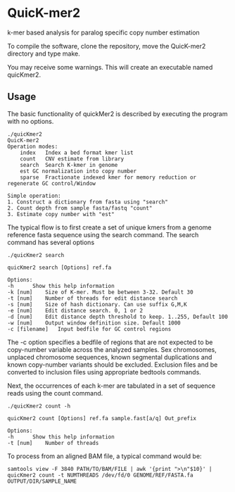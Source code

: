 # QuicK-mer2
k-mer based analysis for paralog specific copy number estimation

To compile the software, clone the repository, move the QuicK-mer2 directory and type make.

You may receive some warnings. This will create an executable named quicKmer2.  


## Usage
The basic functionality of quickMer2 is described by executing the program with no options.

```
./quicKmer2 
QuicK-mer2
Operation modes: 
	index	Index a bed format kmer list
	count	CNV estimate from library
	search	Search K-kmer in genome
	est	GC normalization into copy number
	sparse	Fractionate indexed kmer for memory reduction or regenerate GC control/Window

Simple operation:
1. Construct a dictionary from fasta using "search"
2. Count depth from sample fasta/fastq "count"
3. Estimate copy number with "est"
```

The typical flow is to first create a set of unique kmers from a genome reference fasta sequence using
the search command. The search command has several options

```
./quicKmer2 search

quicKmer2 search [Options] ref.fa

Options:
-h		Show this help information
-k [num]	Size of K-mer. Must be between 3-32. Default 30
-t [num]	Number of threads for edit distance search
-s [num]	Size of hash dictionary. Can use suffix G,M,K
-e [num]	Edit distance search. 0, 1 or 2
-d [num]	Edit distance depth threshold to keep. 1..255, Default 100
-w [num]	Output window definition size. Default 1000
-c [filename]	Input bedfile for GC control regions
```

The -c option specifies a bedfile of regions that are not expected to be copy-number variable
across the analyzed samples. Sex chromosomes, unplaced chromosome sequences, known segmental duplications
and known copy-number variants should be excluded.  Exclusion files and be converted to inclusion files
using appropriate bedtools commands.

Next, the occurrences of each k-mer are tabulated in a set of sequence reads using the count command.

```
./quicKmer2 count -h

quicKmer2 count [Options] ref.fa sample.fast[a/q] Out_prefix

Options:
-h		Show this help information
-t [num]	Number of threads
```

To process from an aligned BAM file, a typical command would be:

```
samtools view -F 3840 PATH/TO/BAM/FILE | awk '{print ">\n"$10}' | 
quicKmer2 count -t NUMTHREADS /dev/fd/0 GENOME/REF/FASTA.fa  OUTPUT/DIR/SAMPLE_NAME
```



